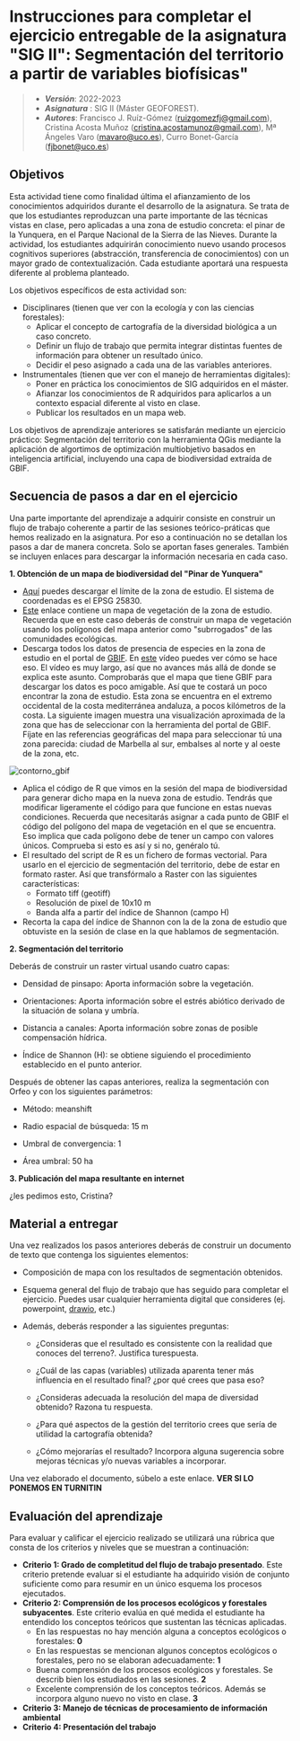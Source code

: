 # Instrucciones para completar el ejercicio entregable de la asignatura "SIG II": Segmentación del territorio a partir de variables biofísicas"




> + **_Versión_**: 2022-2023
> + **_Asignatura_** : SIG II (Máster GEOFOREST). 
> + **_Autores_**: Francisco J. Ruíz-Gómez (ruizgomezfj@gmail.com), Cristina Acosta Muñoz (cristina.acostamunoz@gmail.com), Mª Ángeles Varo (mavaro@uco.es), Curro Bonet-García (fjbonet@uco.es)




## Objetivos

Esta actividad tiene como finalidad última el afianzamiento de los conocimientos adquiridos durante el desarrollo de la asignatura. Se trata de que los estudiantes reproduzcan una parte importante de las técnicas vistas en clase, pero aplicadas a una zona de estudio concreta: el pinar de la Yunquera, en el Parque Nacional de la Sierra de las Nieves. Durante la actividad, los estudiantes adquirirán conocimiento nuevo usando procesos cognitivos superiores (abstracción, transferencia de conocimientos) con un mayor grado de contextualización. Cada estudiante aportará una respuesta diferente al problema planteado. 

Los objetivos específicos de esta actividad son: 

 + Disciplinares (tienen que ver con la ecología y con las ciencias forestales): 
   + Aplicar el concepto de cartografía de la diversidad biológica a un caso concreto. 
   + Definir un flujo de trabajo que permita integrar distintas fuentes de información para obtener un resultado único.
   + Decidir el peso asignado a cada una de las variables anteriores. 
 + Instrumentales (tienen que ver con el manejo de herramientas digitales):
    + Poner en práctica los conocimientos de SIG adquiridos en el máster.
    + Afianzar los conocimientos de R adquiridos para aplicarlos a un contexto espacial diferente al visto en clase.
    + Publicar los resultados en un mapa web.

Los objetivos de aprendizaje anteriores se satisfarán mediante un ejercicio práctico: Segmentación del territorio con la herramienta QGis mediante la aplicación de algortimos de optimización multiobjetivo basados en inteligencia artificial, incluyendo una capa de biodiversidad extraída de GBIF. 



## Secuencia de pasos a dar en el ejercicio

Una parte importante del aprendizaje a adquirir consiste en construir un flujo de trabajo coherente a partir de las sesiones teórico-práticas que hemos realizado en la asignatura. Por eso a continuación no se detallan los pasos a dar de manera concreta. Solo se aportan fases generales. También se incluyen enlaces para descargar la información necesaria en cada caso.



**1. Obtención de un mapa de biodiversidad del "Pinar de Yunquera"**

- [Aquí](https://github.com/aprendiendo-cosas/A_segmentacion_SIG_II_geoforest/raw/main/geoinfo/limite_yunquera.zip) puedes descargar el límite de la zona de estudio. El sistema de coordenadas es el EPSG 25830.
- [Este](https://github.com/aprendiendo-cosas/A_segmentacion_SIG_II_geoforest/raw/main/geoinfo/vegetacion_yunquera.zip) enlace contiene un mapa de vegetación de la zona de estudio. Recuerda que en este caso deberás de construir un mapa de vegetación usando los polígonos del mapa anterior como "subrrogados" de las comunidades ecológicas. 
- Descarga todos los datos de presencia de especies en la zona de estudio en el portal de [GBIF](https://www.gbif.org/). En [este](https://youtu.be/6OOusJU4ljs?t=1456) vídeo puedes ver cómo se hace eso. El vídeo es muy largo, así que no avances más allá de donde se explica este asunto. Comprobarás que el mapa que tiene GBIF para descargar los datos es poco amigable. Así que te costará un poco encontrar la zona de estudio. Esta zona se encuentra en el extremo occidental de la costa mediterránea andaluza, a pocos kilómetros de la costa. La siguiente imagen muestra una visualización aproximada de la zona que has de seleccionar con la herramienta del portal de GBIF. Fíjate en las referencias geográficas del mapa para seleccionar tú una zona parecida: ciudad de Marbella al sur, embalses al norte y al oeste de la zona, etc.

![contorno_gbif](https://github.com/aprendiendo-cosas/A_segmentacion_SIG_II_geoforest/raw/main/imagenes/contorno_zona.png)









- Aplica el código de R que vimos en la sesión del mapa de biodiversidad para generar dicho mapa en la nueva zona de estudio. Tendrás que modificar ligeramente el código para que funcione en estas nuevas condiciones. Recuerda que necesitarás asignar a cada punto de GBIF el código del polígono del mapa de vegetación en el que se encuentra. Eso implica que cada polígono debe de tener un campo con valores únicos. Comprueba si esto es así y si no, genéralo tú. 
- El resultado del script de R es un fichero de formas vectorial. Para usarlo en el ejercicio de segmentación del territorio, debe de estar en formato raster. Así que transfórmalo a Raster con las siguientes características:
  - Formato tiff (geotiff)
  - Resolución de pixel de 10x10 m
  - Banda alfa a partir del índice de Shannon (campo H)
- Recorta la capa del índice de Shannon con la de la zona de estudio que obtuviste en la sesión de clase en la que hablamos de segmentación.



**2. Segmentación del territorio**

Deberás de construir un raster virtual usando cuatro capas:

+ Densidad de pinsapo: Aporta información sobre la vegetación. 

+ Orientaciones: Aporta información sobre el estrés abiótico derivado de la situación de solana y umbría.

+ Distancia a canales: Aporta información sobre zonas de posible compensación hídrica.

+ Índice de Shannon (H): se obtiene siguiendo el procedimiento establecido en el punto anterior.

Después de obtener las capas anteriores, realiza la segmentación con Orfeo y con los siguientes parámetros:

+ Método: meanshift

+ Radio espacial de búsqueda: 15 m

+ Umbral de convergencia: 1

+ Área umbral: 50 ha



**3. Publicación del mapa resultante en internet**

¿les pedimos esto, Cristina?


## Material a entregar

Una vez realizados los pasos anteriores deberás de construir un documento de texto que contenga los siguientes elementos:

+ Composición de mapa con los resultados de segmentación obtenidos. 

+ Esquema general del flujo de trabajo que has seguido para completar el ejercicio. Puedes usar cualquier herramienta digital que consideres (ej. powerpoint, [drawio](https://www.draw.io/), etc.) 

+ Además, deberás responder a las siguientes preguntas:

  + ¿Consideras que el resultado es consistente con la realidad que conoces del terreno?. Justifica turespuesta.

  + ¿Cuál de las capas (variables) utilizada aparenta tener más influencia en el resultado final? ¿por qué crees que pasa eso?

  + ¿Consideras adecuada la resolución del mapa de diversidad obtenido? Razona tu respuesta.

  + ¿Para qué aspectos de la gestión del territorio crees que sería de utilidad la cartografía obtenida?

  + ¿Cómo mejorarías el resultado? Incorpora alguna sugerencia sobre mejoras técnicas y/o nuevas variables a incorporar.


Una vez elaborado el documento, súbelo a este enlace. **VER SI LO PONEMOS EN TURNITIN**

## Evaluación del aprendizaje

Para evaluar y calificar el ejercicio realizado se utilizará una rúbrica que consta de los criterios y niveles que se muestran a continuación:
+ **Criterio 1: Grado de completitud del flujo de trabajo presentado**. Este criterio pretende evaluar si el estudiante ha adquirido visión de conjunto suficiente como para resumir en un único esquema los procesos ejecutados.
+ **Criterio 2: Comprensión de los procesos ecológicos y forestales subyacentes**. Este criterio evalúa en qué medida el estudiante ha entendido los conceptos teóricos que sustentan las técnicas aplicadas.
  + En las respuestas no hay mención alguna a conceptos ecológicos o forestales: **0**
  + En las respuestas se mencionan algunos conceptos ecológicos o forestales, pero no se elaboran adecuadamente: **1**
  + Buena comprensión de los procesos ecológicos y forestales. Se describ bien los estudiados en las sesiones. **2**
  + Excelente comprensión de los conceptos teóricos. Además se incorpora alguno nuevo no visto en clase. **3**
+ **Criterio 3: Manejo de técnicas de procesamiento de información ambiental**
+ **Criterio 4: Presentación del trabajo**







